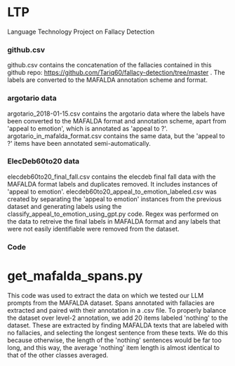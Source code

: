 # LTP
Language Technology Project on Fallacy Detection


### github.csv

github.csv contains the concatenation of the fallacies contained in this github repo: https://github.com/Tariq60/fallacy-detection/tree/master . The labels are converted to the MAFALDA annotation scheme and format.

### argotario data

argotario_2018-01-15.csv contains the argotario data where the labels have been converted to the MAFALDA format and annotation scheme, apart from 'appeal to emotion', which is annotated as 'appeal to ?'.
argotario_in_mafalda_format.csv contains the same data, but the 'appeal to ?' items have been annotated semi-automatically.

### ElecDeb60to20 data

elecdeb60to20_final_fall.csv contains the elecdeb final fall data with the MAFALDA format labels and duplicates removed. It includes instances of 'appeal to emotion'. elecdeb60to20_appeal_to_emotion_labeled.csv was created by separating the 'appeal to emotion' instances from the previous dataset and generating labels using the classify_appeal_to_emotion_using_gpt.py code. Regex was performed on the data to retreive the final labels in MAFALDA format and any labels that were not easily identifiable were removed from the dataset. 


### Code

# get_mafalda_spans.py

This code was used to extract the data on which we tested our LLM prompts from the MAFALDA dataset. Spans annotated with fallacies are extracted and paired with their annotation in a .csv file. 
To properly balance the dataset over level-2 annotation, we add 20 items labeled 'nothing' to the dataset. These are extracted by finding MAFALDA texts that are labeled with no fallacies, and selecting the longest sentence from these texts. We do this because otherwise, the length of the 'nothing' sentences would be far too long, and this way, the average 'nothing' item length is almost identical to that of the other classes averaged.

